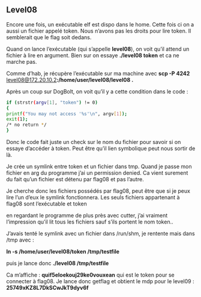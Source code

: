  ## Level08

Encore une fois, un exécutable elf est dispo dans le home. Cette fois ci on a aussi un fichier appelé token. Nous n’avons pas les droits pour lire token. Il semblerait que le flag soit dedans.

Quand on lance l’exécutable (qui s’appelle **level08**), on voit qu’il attend un fichier à lire en argument. Bien sur on essaye **./level08 token** et ca ne marche pas.

Comme d’hab, je récupère l’exécutable sur ma machine avec **scp -P 4242** [level08@172.20.10.2](mailto:level06@172.20.10.2)**:/home/user/level08/level08 .**

Après un coup sur DogBolt, on voit qu’il y a cette condition dans le code :

```bash
if (strstr(argv[1], "token") != 0)
{
printf("You may not access '%s'\n", argv[1]);
exit(1);
/* no return */
}
```

Donc le code fait juste un check sur le nom du fichier pour savoir si on essaye d’accéder à token. Peut être qu’il lien symbolique peut nous sortir de là. 

Je crée un symlink entre token et un fichier dans tmp. Quand je passe mon fichier en arg du programme j’ai un permission denied. Ca vient surement du fait qu’un fichier est détenu par flag08 et pas l’autre.

Je cherche donc les fichiers possédés par flag08, peut être que si je peux lire l’un d’eux le symlink fonctionnera. Les seuls fichiers appartenant à flag08 sont l’exécutable et token

en regardant le programme de plus près avec cutter, j’ai vraiment l’impression qu’il lit tous les fichiers sauf s’ils portent le nom token..

J’avais tenté le symlink avec un fichier dans /run/shm, je rentente mais dans /tmp avec :

**ln -s /home/user/level08/token /tmp/testfile**

puis je lance donc **./level08 /tmp/testfile**

Ca m’affiche : **quif5eloekouj29ke0vouxean** qui est le token pour se connecter à flag08. Je lance donc getflag et obtient le mdp pour le level09 : **25749xKZ8L7DkSCwJkT9dyv6f**